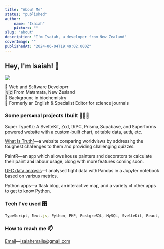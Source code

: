 ```yaml
---
title: "About Me"
status: "published"
author:
    name: "Isaiah"
    picture: ""
slug: "about"
description: "I'm Isaiah, a developer from New Zealand"
coverImage: ""
publishedAt: "2024-06-04T19:49:02.000Z"
---
```


## Hey, I'm Isaiah! 👋

![](/images/img_1183-U1MD.jpeg)

🤖 Web and Software Developer\
🇳🇿 From Matamata, New Zealand\
🔬 Background in biochemistry\
📝 Formerly an English & Specialist Editor for science journals

### Some personal projects I built 👨🏻‍💻

Super TypeKit: A SvelteKit, Zod, tRPC, Prisma, Supabase, and Superforms powered website with a custom-built chart, editable data, auth, etc.

[What Is Truth?](https://whatistruth.co.nz)—a website comparing worldviews by addressing the toughest challenges to them and providing challenging quizzes.

PaintR—an app which allows house painters and decorators to calculate their paint and labour usage, along with more features coming soon.

[UFC data analysis](/posts/ufc-data-analysis)—I analysed fight data with Pandas in a Jupyter notebook based on various metrics.

Python apps—a flask blog, an interactive map, and a variety of other apps to get to know Python.

### Tech I've used 🎛️

```javascript
TypeScript, Next.js, Python, PHP, PostgreSQL, MySQL, SvelteKit, React, JS, JQuery, Git, React Native, tRPC, Zod, Supabase, Node.js, Firebase, Singer.io, Framer Motion, ...
```

### How to reach me 📫

[Email](mailto:isaiahemails@gmail.com)—isaiahemails@gmail.com
